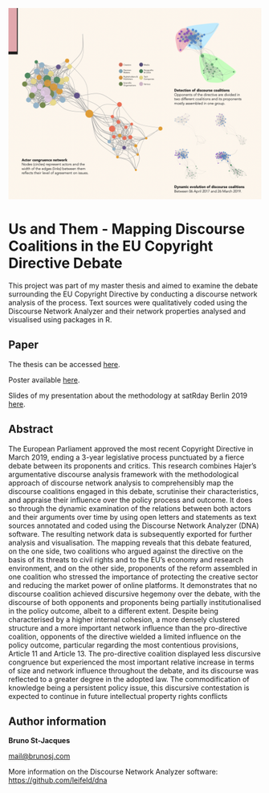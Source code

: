 ![network plot](/brunosj_dna-copyright_networks.png)

# Us and Them - Mapping Discourse Coalitions in the EU Copyright Directive Debate

This project was part of my master thesis and aimed to examine the debate surrounding the EU Copyright Directive by conducting a discourse network analysis of the process. Text sources were qualitatively coded using the Discourse Network Analyzer and their network properties analysed and visualised using packages in R.

## Paper

The thesis can be accessed [here](https://www.dropbox.com/s/gto0maut6vefxsq/20190430_St-JacquesB_WEB_FINAL.pdf?dl=0).

Poster available [here](https://www.dropbox.com/s/burxy23afjsd2h4/STJACQUES-BRUNO_MT-poster_bg_web.pdf?dl=0).

Slides of my presentation about the methodology at satRday Berlin 2019 [here](https://www.dropbox.com/s/uhtvkm6ea311l55/satRday2019_St-Jacques_DNA.pdf?dl=0).

## Abstract

The European Parliament approved the most recent Copyright Directive in March 2019, ending a 3-year legislative process punctuated by a fierce debate between its proponents and critics. This research combines Hajer’s argumentative discourse analysis framework with the methodological approach of discourse network analysis to comprehensibly map the discourse coalitions engaged in this debate, scrutinise their characteristics, and appraise their influence over the policy process and outcome. It does so through the dynamic examination of the relations between both actors and their arguments over time by using open letters and statements as text sources annotated and coded using the Discourse Network Analyzer (DNA) software. The resulting network data is subsequently exported for further analysis and visualisation. The mapping reveals that this debate featured, on the one side, two coalitions who argued against the directive on the basis of its threats to civil rights and to the EU’s economy and research environment, and on the other side, proponents of the reform assembled in one coalition who stressed the importance of protecting the creative sector and reducing the market power of online platforms. It demonstrates that no discourse coalition achieved discursive hegemony over the debate, with the discourse of both opponents and proponents being partially institutionalised in the policy outcome, albeit to a different extent. Despite being characterised by a higher internal cohesion, a more densely clustered structure and a more important network influence than the pro-directive coalition, opponents of the directive wielded a limited influence on the policy outcome, particular regarding the most contentious provisions, Article 11 and Article 13. The pro-directive coalition displayed less discursive congruence but experienced the most important relative increase in terms of size and network influence throughout the debate, and its discourse was reflected to a greater degree in the adopted law. The commodification of knowledge being a persistent policy issue, this discursive contestation is expected to continue in future intellectual property rights conflicts

## Author information

**Bruno St-Jacques**

mail@brunosj.com

More information on the Discourse Network Analyzer software:
https://github.com/leifeld/dna
